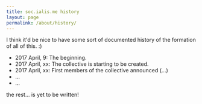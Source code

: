 ```yaml
---
title: soc.ialis.me history
layout: page
permalink: /about/history/
---
```


I think it'd be nice to have some sort of documented history of the formation of all of this. :)

* 2017 April, 9: The beginning.
* 2017 April, xx: The collective is starting to be created.
* 2017 April, xx: First members of the collective announced (...)
* ...
* ...

the rest... is yet to be written!


